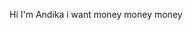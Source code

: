 Hi I'm Andika i want money money money

<!---
KomangAndika/KomangAndika is a ✨ special ✨ repository because its `README.md` (this file) appears on your GitHub profile.
You can click the Preview link to take a look at your changes.
--->
